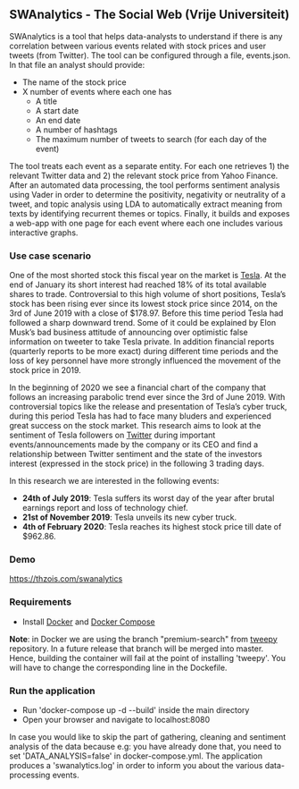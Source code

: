 ## SWAnalytics - The Social Web (Vrije Universiteit)
SWAnalytics is a tool that helps data-analysts to understand if there is any correlation between various events related with stock prices and user tweets (from Twitter). The tool can be configured through a file, events.json. In that file an analyst should provide:
- The name of the stock price
- X number of events where each one has
  - A title
  - A start date
  - An end date
  - A number of hashtags 
  - The maximum number of tweets to search (for each day of the event)

The tool treats each event as a separate entity. For each one retrieves 1) the relevant Twitter data and 2) the relevant stock price from Yahoo Finance. After an automated data processing, the tool performs sentiment analysis using Vader in order to determine the positivity, negativity or neutrality of a tweet, and topic analysis using LDA to automatically extract meaning from texts by identifying recurrent themes or topics. Finally, it builds and exposes a web-app with one page for each event where each one includes various interactive graphs.

### Use case scenario
One of the most shorted stock this fiscal year on the market is [Tesla](https://www.tesla.com). At the end of January its short interest had reached 18% of its total available shares to trade. Controversial to 
this high volume of short positions, Tesla’s stock has been rising ever since its lowest stock price since 2014, on the 3rd of June 2019 with a close of $178.97. 
Before this time period Tesla had followed a sharp downward trend. Some of it could be explained by Elon Musk’s bad business attitude of announcing over optimistic 
false information on tweeter to take Tesla private. In addition financial reports (quarterly reports to be more exact) during different time 
periods and the loss of key personnel have more strongly influenced the movement of the stock price in 2019.

In the beginning of 2020 we see a financial chart of the company that follows an increasing parabolic trend ever since the 3rd of June 2019. With controversial topics like 
the release and presentation of Tesla’s cyber truck, during this period Tesla has had to face many bluders and experienced great success on the stock market. 
This research aims to look at the sentiment of Tesla followers on [Twitter](https://twitter.com) during important events/announcements made by the company or its CEO and find a relationship between 
Twitter sentiment and the state of the investors interest (expressed in the stock price) in the following 3 trading days. 

In this research we are interested in the following events:
- <strong>24th of July 2019</strong>: Tesla suffers its worst day of the year after brutal earnings report and loss of technology chief.
- <strong>21st of November 2019</strong>: Tesla unveils its new cyber truck.
- <strong>4th of February 2020</strong>: Tesla reaches its highest stock price till date of $962.86.

### Demo
https://thzois.com/swanalytics

### Requirements
- Install [Docker](https://docs.docker.com/install/) and [Docker Compose](https://docs.docker.com/compose/install/)

<strong>Note</strong>: in Docker we are using the branch "premium-search" from [tweepy](https://github.com/tweepy/tweepy) repository. In a future release that branch will be merged into master. Hence, building the container will fail at the point of installing 'tweepy'. You will have to change the corresponding line in the Dockefile.

### Run the application
- Run 'docker-compose up -d --build' inside the main directory
- Open your browser and navigate to localhost:8080

In case you would like to skip the part of gathering, cleaning and sentiment analysis of the data because e.g: you have already done that, you need to set 'DATA_ANALYSIS=false' in docker-compose.yml. The application produces a 'swanalytics.log' in order to inform you about the various data-processing events.

